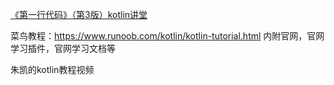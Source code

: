 
[《第一行代码》（第3版）kotlin讲堂](https://blog.csdn.net/u014158743/category_10862270.html)

菜鸟教程：https://www.runoob.com/kotlin/kotlin-tutorial.html   内附官网，官网学习插件，官网学习文档等

朱凯的kotlin教程视频
